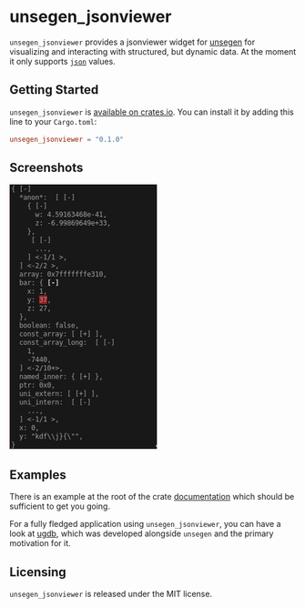# unsegen_jsonviewer

`unsegen_jsonviewer` provides a jsonviewer widget for [unsegen](https://crates.io/crates/unsegen) for visualizing and interacting with structured, but dynamic data.
At the moment it only supports [`json`](https://crates.io/crates/json) values.

## Getting Started

`unsegen_jsonviewer` is [available on crates.io](https://crates.io/crates/unsegen_jsonviewer). You can install it by adding this line to your `Cargo.toml`:

```toml
unsegen_jsonviewer = "0.1.0"
```

## Screenshots

![](screenshot.png)

## Examples

There is an example at the root of the crate [documentation](https://docs.rs/unsegen_jsonviewer) which should be sufficient to get you going.

For a fully fledged application using `unsegen_jsonviewer`, you can have a look at [ugdb](https://github.com/ftilde/ugdb), which was developed alongside `unsegen` and the primary motivation for it.

## Licensing

`unsegen_jsonviewer` is released under the MIT license.
